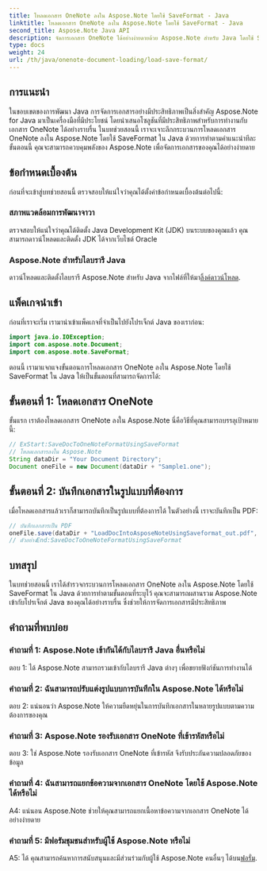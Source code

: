 ```yaml
---
title: โหลดเอกสาร OneNote ลงใน Aspose.Note โดยใช้ SaveFormat - Java
linktitle: โหลดเอกสาร OneNote ลงใน Aspose.Note โดยใช้ SaveFormat - Java
second_title: Aspose.Note Java API
description: จัดการเอกสาร OneNote ได้อย่างง่ายดายด้วย Aspose.Note สำหรับ Java โดยใช้ SaveFormat ปรับปรุงความสามารถในการจัดการเอกสาร Java ของคุณได้อย่างราบรื่นด้วย Aspose.Note
type: docs
weight: 24
url: /th/java/onenote-document-loading/load-save-format/
---
```

## การแนะนำ

ในขอบเขตของการพัฒนา Java การจัดการเอกสารอย่างมีประสิทธิภาพเป็นสิ่งสำคัญ Aspose.Note for Java มาเป็นเครื่องมือที่มีประโยชน์ โดยนำเสนอโซลูชันที่มีประสิทธิภาพสำหรับการทำงานกับเอกสาร OneNote ได้อย่างราบรื่น ในบทช่วยสอนนี้ เราจะเจาะลึกกระบวนการโหลดเอกสาร OneNote ลงใน Aspose.Note โดยใช้ SaveFormat ใน Java ด้วยการทำตามคำแนะนำทีละขั้นตอนนี้ คุณจะสามารถควบคุมพลังของ Aspose.Note เพื่อจัดการเอกสารของคุณได้อย่างง่ายดาย

## ข้อกำหนดเบื้องต้น

ก่อนที่จะเข้าสู่บทช่วยสอนนี้ ตรวจสอบให้แน่ใจว่าคุณได้ตั้งค่าข้อกำหนดเบื้องต้นต่อไปนี้:

### สภาพแวดล้อมการพัฒนาจาวา

ตรวจสอบให้แน่ใจว่าคุณได้ติดตั้ง Java Development Kit (JDK) บนระบบของคุณแล้ว คุณสามารถดาวน์โหลดและติดตั้ง JDK ได้จากเว็บไซต์ Oracle

### Aspose.Note สำหรับไลบรารี Java

 ดาวน์โหลดและติดตั้งไลบรารี Aspose.Note สำหรับ Java จากไฟล์ที่ให้มา[ลิ้งค์ดาวน์โหลด](https://releases.aspose.com/note/java/).

## แพ็คเกจนำเข้า

ก่อนที่เราจะเริ่ม เรามานำเข้าแพ็คเกจที่จำเป็นไปยังโปรเจ็กต์ Java ของเราก่อน:

```java
import java.io.IOException;
import com.aspose.note.Document;
import com.aspose.note.SaveFormat;
```

ตอนนี้ เรามาแจกแจงขั้นตอนการโหลดเอกสาร OneNote ลงใน Aspose.Note โดยใช้ SaveFormat ใน Java ให้เป็นขั้นตอนที่สามารถจัดการได้:

## ขั้นตอนที่ 1: โหลดเอกสาร OneNote

ขั้นแรก เราต้องโหลดเอกสาร OneNote ลงใน Aspose.Note นี่คือวิธีที่คุณสามารถบรรลุเป้าหมายนี้:

```java
// ExStart:SaveDocToOneNoteFormatUsingSaveFormat
// โหลดเอกสารลงใน Aspose.Note
String dataDir = "Your Document Directory";
Document oneFile = new Document(dataDir + "Sample1.one");
```

## ขั้นตอนที่ 2: บันทึกเอกสารในรูปแบบที่ต้องการ

เมื่อโหลดเอกสารแล้วเราก็สามารถบันทึกเป็นรูปแบบที่ต้องการได้ ในตัวอย่างนี้ เราจะบันทึกเป็น PDF:

```java
// บันทึกเอกสารเป็น PDF
oneFile.save(dataDir + "LoadDocIntoAsposeNoteUsingSaveformat_out.pdf", SaveFormat.Pdf);
// ตัวอย่างEnd:SaveDocToOneNoteFormatUsingSaveFormat
```

## บทสรุป

ในบทช่วยสอนนี้ เราได้สำรวจกระบวนการโหลดเอกสาร OneNote ลงใน Aspose.Note โดยใช้ SaveFormat ใน Java ด้วยการทำตามขั้นตอนที่ระบุไว้ คุณจะสามารถผสานรวม Aspose.Note เข้ากับโปรเจ็กต์ Java ของคุณได้อย่างราบรื่น ซึ่งช่วยให้การจัดการเอกสารมีประสิทธิภาพ

## คำถามที่พบบ่อย

### คำถามที่ 1: Aspose.Note เข้ากันได้กับไลบรารี Java อื่นหรือไม่

ตอบ 1: ได้ Aspose.Note สามารถรวมเข้ากับไลบรารี Java ต่างๆ เพื่อขยายฟังก์ชันการทำงานได้

### คำถามที่ 2: ฉันสามารถปรับแต่งรูปแบบการบันทึกใน Aspose.Note ได้หรือไม่

ตอบ 2: แน่นอนว่า Aspose.Note ให้ความยืดหยุ่นในการบันทึกเอกสารในหลายรูปแบบตามความต้องการของคุณ

### คำถามที่ 3: Aspose.Note รองรับเอกสาร OneNote ที่เข้ารหัสหรือไม่

ตอบ 3: ใช่ Aspose.Note รองรับเอกสาร OneNote ที่เข้ารหัส จึงรับประกันความปลอดภัยของข้อมูล

### คำถามที่ 4: ฉันสามารถแยกข้อความจากเอกสาร OneNote โดยใช้ Aspose.Note ได้หรือไม่

A4: แน่นอน Aspose.Note ช่วยให้คุณสามารถแยกเนื้อหาข้อความจากเอกสาร OneNote ได้อย่างง่ายดาย

### คำถามที่ 5: มีฟอรัมชุมชนสำหรับผู้ใช้ Aspose.Note หรือไม่

 A5: ได้ คุณสามารถค้นหาการสนับสนุนและมีส่วนร่วมกับผู้ใช้ Aspose.Note คนอื่นๆ ได้บน[ฟอรั่ม](https://forum.aspose.com/c/note/28).
